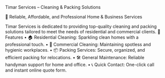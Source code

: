 Timar Services – Cleaning & Packing Solutions

🚀 Reliable, Affordable, and Professional Home & Business Services

Timar Services is dedicated to providing top-quality cleaning and packing solutions tailored to meet the needs of residential and commercial clients.
🌟 Features
	•	🏠 Residential Cleaning: Sparkling clean homes with a professional touch.
	•	🏢 Commercial Cleaning: Maintaining spotless and hygienic workplaces.
	•	📦 Packing Services: Secure, organized, and efficient packing for relocations.
	•	🛠 General Maintenance: Reliable handyman support for home and office.
	•	📞 Quick Contact: One-click call and instant online quote form.
	
